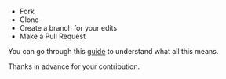 * Fork
* Clone
* Create a branch for your edits
* Make a Pull Request

You can go through this [guide](https://opensource.guide/how-to-contribute/#opening-a-pull-request) to understand what all this means. 

Thanks in advance for your contribution.
